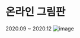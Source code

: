 # 온라인 그림판
2020.09 ~ 2020.12
![image](https://github.com/jsnail1209/bestoutput/assets/103093755/000cc0a3-05c9-4923-9f3f-a7a3c9fbe12d)
